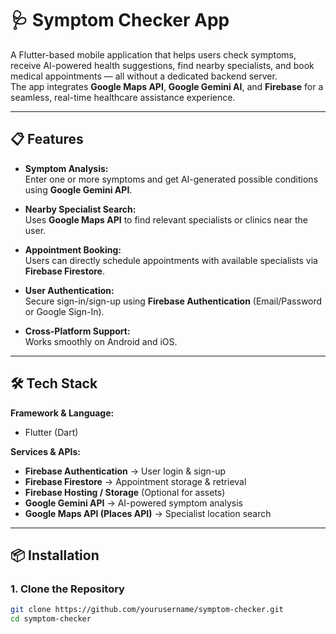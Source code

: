 # 🩺 Symptom Checker App

A Flutter-based mobile application that helps users check symptoms, receive AI-powered health suggestions, find nearby specialists, and book medical appointments — all without a dedicated backend server.  
The app integrates **Google Maps API**, **Google Gemini AI**, and **Firebase** for a seamless, real-time healthcare assistance experience.

---

## 📋 Features

- **Symptom Analysis:**  
  Enter one or more symptoms and get AI-generated possible conditions using **Google Gemini API**.

- **Nearby Specialist Search:**  
  Uses **Google Maps API** to find relevant specialists or clinics near the user.

- **Appointment Booking:**  
  Users can directly schedule appointments with available specialists via **Firebase Firestore**.

- **User Authentication:**  
  Secure sign-in/sign-up using **Firebase Authentication** (Email/Password or Google Sign-In).

- **Cross-Platform Support:**  
  Works smoothly on Android and iOS.

---

## 🛠️ Tech Stack

**Framework & Language:**  
- Flutter (Dart)

**Services & APIs:**  
- **Firebase Authentication** → User login & sign-up  
- **Firebase Firestore** → Appointment storage & retrieval  
- **Firebase Hosting / Storage** (Optional for assets)  
- **Google Gemini API** → AI-powered symptom analysis  
- **Google Maps API (Places API)** → Specialist location search

---

## 📦 Installation

### 1. Clone the Repository
```bash
git clone https://github.com/yourusername/symptom-checker.git
cd symptom-checker
